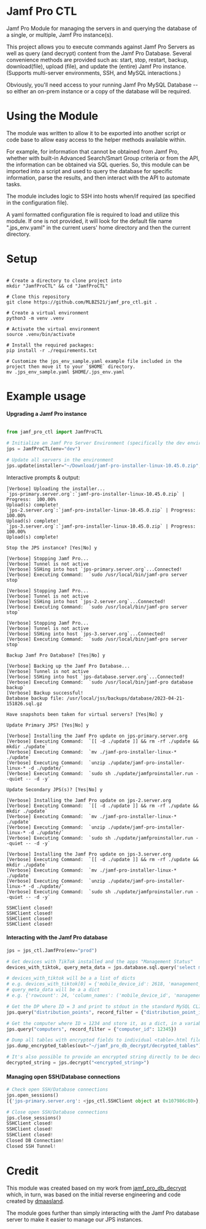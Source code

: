 # Jamf Pro CTL

Jamf Pro Module for managing the servers in and querying the database of a single, or multiple, Jamf Pro instance(s).

This project allows you to execute commands against Jamf Pro Servers as well as query (and decrypt) content from the Jamf Pro Database.  Several convenience methods are provided such as:  start, stop, restart, backup, download(file), upload (file), and update the (entire) Jamf Pro instance.  (Supports multi-server environments, SSH, and MySQL interactions.)

Obviously, you'll need access to your running Jamf Pro MySQL Database -- so either an on-prem instance or a copy of the database will be required.


# Using the Module

The module was written to allow it to be exported into another script or code base to allow easy access to the helper methods available within.

For example, for information that cannot be obtained from Jamf Pro, whether with built-in Advanced Search/Smart Group criteria or from the API, the information can be obtained via SQL queries.  So, this module can be imported into a script and used to query the database for specific information, parse the results, and then interact with the API to automate tasks.

The module includes logic to SSH into hosts when/if required (as specified in the configuration file).

A yaml formatted configuration file is required to load and utilize this module.  If one is not provided, it will look for the default file name ".jps_env.yaml" in the current users' home  directory and then the current directory.


# Setup

```shell

# Create a directory to clone project into
mkdir "JamfProCTL" && cd "JamfProCTL"

# Clone this repository
git clone https://github.com/MLBZ521/jamf_pro_ctl.git .

# Create a virtual environment
python3 -m venv .venv

# Activate the virtual environment
source .venv/bin/activate

# Install the required packages:
pip install -r ./requirements.txt

# Customize the jps_env_sample.yaml example file included in the project then move it to your `$HOME` directory.
mv .jps_env_sample.yaml $HOME/.jps_env.yaml
```

# Example usage



#### Upgrading a Jamf Pro instance

```python

from jamf_pro_ctl import JamfProCTL

# Initialize an Jamf Pro Server Environment (specifically the dev environment here)
jps = JamfProCTL(env="dev")

# Update all servers in the environment
jps.update(installer="~/Download/jamf-pro-installer-linux-10.45.0.zip", prompt_to_continue = True)
```

Interactive prompts & output:
```
[Verbose] Uploading the installer...
`jps-primary.server.org`:`jamf-pro-installer-linux-10.45.0.zip` | Progress:  100.00% 
Upload(s) complete!
`jps-2.server.org`:`jamf-pro-installer-linux-10.45.0.zip` | Progress:  100.00% 
Upload(s) complete!
`jps-3.server.org`:`jamf-pro-installer-linux-10.45.0.zip` | Progress:  100.00% 
Upload(s) complete!

Stop the JPS instance? [Yes|No] y

[Verbose] Stopping Jamf Pro...
[Verbose] Tunnel is not active
[Verbose] SSHing into host `jps-primary.server.org`...Connected!
[Verbose] Executing Command:  `sudo /usr/local/bin/jamf-pro server stop`

[Verbose] Stopping Jamf Pro...
[Verbose] Tunnel is not active
[Verbose] SSHing into host `jps-2.server.org`...Connected!
[Verbose] Executing Command:  `sudo /usr/local/bin/jamf-pro server stop`

[Verbose] Stopping Jamf Pro...
[Verbose] Tunnel is not active
[Verbose] SSHing into host `jps-3.server.org`...Connected!
[Verbose] Executing Command:  `sudo /usr/local/bin/jamf-pro server stop`

Backup Jamf Pro Database? [Yes|No] y

[Verbose] Backing up the Jamf Pro Database...
[Verbose] Tunnel is not active
[Verbose] SSHing into host `jps-database.server.org`...Connected!
[Verbose] Executing Command:  `sudo /usr/local/bin/jamf-pro database backup`
[Verbose] Backup successful!
Database backup file: /usr/local/jss/backups/database/2023-04-21-151826.sql.gz

Have snapshots been taken for virtual servers? [Yes|No] y

Update Primary JPS? [Yes|No] y

[Verbose] Installing the Jamf Pro update on jps-primary.server.org
[Verbose] Executing Command:  `[[ -d ./update ]] && rm -rf ./update && mkdir ./update`
[Verbose] Executing Command:  `mv ./jamf-pro-installer-linux-* ./update`
[Verbose] Executing Command:  `unzip ./update/jamf-pro-installer-linux-* -d ./update/`
[Verbose] Executing Command:  `sudo sh ./update/jamfproinstaller.run --quiet -- -d -y`

Update Secondary JPS(s)? [Yes|No] y

[Verbose] Installing the Jamf Pro update on jps-2.server.org
[Verbose] Executing Command:  `[[ -d ./update ]] && rm -rf ./update && mkdir ./update`
[Verbose] Executing Command:  `mv ./jamf-pro-installer-linux-* ./update`
[Verbose] Executing Command:  `unzip ./update/jamf-pro-installer-linux-* -d ./update/`
[Verbose] Executing Command:  `sudo sh ./update/jamfproinstaller.run --quiet -- -d -y`

[Verbose] Installing the Jamf Pro update on jps-3.server.org
[Verbose] Executing Command:  `[[ -d ./update ]] && rm -rf ./update && mkdir ./update`
[Verbose] Executing Command:  `mv ./jamf-pro-installer-linux-* ./update`
[Verbose] Executing Command:  `unzip ./update/jamf-pro-installer-linux-* -d ./update/`
[Verbose] Executing Command:  `sudo sh ./update/jamfproinstaller.run --quiet -- -d -y`

SSHClient closed!
SSHClient closed!
SSHClient closed!
SSHClient closed!
```

#### Interacting with the Jamf Pro database

```python
jps = jps_ctl.JamfPro(env="prod")

# Get devices with TikTok installed and the apps "Management Status"
devices_with_tiktok, query_meta_data = jps.database.sql.query('select mobile_device_id, management_status from mobile_device_installed_applications where mobile_device_application_detail_id in (select distinct id from mobile_device_application_details where name like "%TikTok%");', close_ssh=False)

# devices_with_tiktok will be a a list of dicts
# e.g. devices_with_tiktok[0] = {'mobile_device_id': 2618, 'management_status': 'Unmanaged'}
# query_meta_data will be a a dict
# e.g. {'rowcount': 24, 'column_names': ('mobile_device_id', 'management_status')}

# Get the DP where ID = 3 and print to stdout in the standard MySQL CLI table format
jps.query("distribution_points", record_filter = {"distribution_point_id": 3}, decrypt=True, out_as_table=True)

# Get the computer where ID = 1234 and store it, as a dict, in a variable
jps.query("computers", record_filter = {"computer_id": 12345})

# Dump all tables with encrypted fields to individual <table>.html files
jps.dump_encrypted_tables(out="~/jamf_pro_db_decrypt/decrypted_tables")

# It's also possible to provide an encrypted string directly to be decrypted
decrypted_string = jps.decrypt("<encrypted_string>")
```

#### Managing open SSH/Database connections 

```python
# Check open SSH/Database connections
jps.open_sessions()
[{'jps-primary.server.org': <jps_ctl.SSHClient object at 0x107986c80>}, {'jps-database.server.org': <jps_ctl.SSHClient object at 0x104b739d0>}, {'jps-2.server.org': <jps_ctl.SSHClient object at 0x107986f20>}, {'jps-database.server.org': <sshtunnel._ThreadingForwardServer object at 0x1092101f0>}, {'jps-database.server.org': <mysql.connector.connection.MySQLConnection object at 0x107f5be50>}]

# Close open SSH/Database connections
jps.close_sessions()
SSHClient closed!
SSHClient closed!
SSHClient closed!
Closed DB Connection!
Closed SSH Tunnel!
```

# Credit

This module was created based on my work from [jamf_pro_db_decrypt](https://github.com/MLBZ521/jamf_pro_db_decrypt) which, in turn, was based on the initial reverse engineering and code created by [dmaasland](https://github.com/dmaasland).

The module goes further than simply interacting with the Jamf Pro database server to make it easier to manage our JPS instances.
